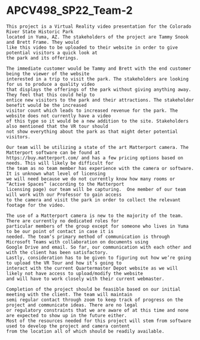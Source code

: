 # APCV498_SP22_Team-2
    This project is a Virtual Reality video presentation for the Colorado River State Historic Park 
    located in Yuma, AZ. The stakeholders of the project are Tammy Snook and Brett Frame. They would
    like this video to be uploaded to their website in order to give potential visitors a quick look at 
    the park and its offerings. 

	The immediate customer would be Tammy and Brett with the end customer being the viewer of the website 
    interested in a trip to visit the park. The stakeholders are looking for us to produce a quality video
    that displays the offerings of the park without giving anything away. They feel that this could help to
    entice new visitors to the park and their attractions. The stakeholder benefit would be the increased 
    visitor count which leads to increased revenue for the park. The website does not currently have a video
    of this type so it would be a new addition to the site. Stakeholders also mentioned that the VR tour should
    not show everything about the park as that might deter potential visitors.

	Our team will be utilizing a state of the art Matterport camera. The Matterport software can be found at 
    https://buy.matterport.com/ and has a few pricing options based on needs. This will likely be difficult for 
    the team as no team member has experience with the camera or software. It is unknown what level of licensing 
    we will need because we do not currently know how many rooms or “Active Spaces” (according to the Matterport 
    licensing page) our team will be capturing.  One member of our team will work with our Professor to gain access 
    to the camera and visit the park in order to collect the relevant footage for the video. 

	The use of a Matterport camera is new to the majority of the team. There are currently no dedicated roles for 
    particular members of the group except for someone who lives in Yuma to be our point of contact in case it is 
    needed. The team‘s primary method of communication is through Microsoft Teams with collaboration on documents using 
    Google Drive and email. So far, our communication with each other and with the client has been satisfactory. 
    Lastly, consideration has to be given to figuring out how we’re going to upload the VR Tour and how it’s going to 
    interact with the current Quartermaster Depot website as we will likely not have access to upload/modify the website 
    and will have to work closely with their current webmaster.

	Completion of the project should be feasible based on our initial meeting with the client. The team will maintain 
    semi regular contact through zoom to keep track of progress on the project and communicate ideas. There are no legal 
    or regulatory constraints that we are aware of at this time and none are expected to show up in the future either. 
    Most of the resources needed for this project will stem from software used to develop the project and camera content 
    from the location all of which should be readily available. 

